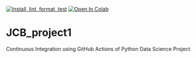 [![Install, lint, format, test](https://github.com/nogibjj/JCB_project1/actions/workflows/ci.yml/badge.svg)](https://github.com/nogibjj/JCB_project1/actions/workflows/ci.yml)
<a target="_blank" href="https://colab.research.google.com/github/nogibjj/JCB_project1/blob/2afaf6a0b6c81049a06f7606ff4dc52a3ddb22d4/src/yf_currencies_nb.ipynb">
  <img src="https://colab.research.google.com/assets/colab-badge.svg" alt="Open In Colab"/>
</a>

# JCB_project1
Continuous Integration using GitHub Actions of Python Data Science Project
